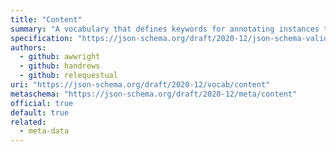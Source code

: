 ```yaml
---
title: "Content"
summary: "A vocabulary that defines keywords for annotating instances that contain non-JSON data encoded in JSON strings."
specification: "https://json-schema.org/draft/2020-12/json-schema-validation.html#section-8"
authors:
  - github: awwright
  - github: handrews
  - github: relequestual
uri: "https://json-schema.org/draft/2020-12/vocab/content"
metaschema: "https://json-schema.org/draft/2020-12/meta/content"
official: true
default: true
related:
  - meta-data
---
```

